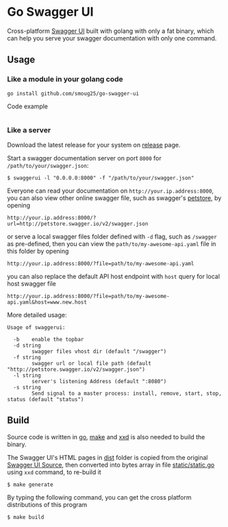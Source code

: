 # Go Swagger UI

Cross-platform [Swagger UI](https://swagger.io/swagger-ui/) built with golang with only
a fat binary, which can help you serve your swagger documentation with only one command.

## Usage

### Like a module in your golang code

```shell
go install github.com/smoug25/go-swagger-ui
```
Code example

```go

```


### Like a server
Download the latest release for your system on [release](https://github.com/haxii/go-swagger-ui/releases) page.

Start a swagger documentation server on port `8000` for `/path/to/your/swagger.json`:

```
$ swaggerui -l "0.0.0.0:8000" -f "/path/to/your/swagger.json"
```

Everyone can read your documentation on `http://your.ip.address:8000`, you can also view other online swagger file, such as swagger's [petstore](http://petstore.swagger.io/),
by opening 

```
http://your.ip.address:8000/?url=http://petstore.swagger.io/v2/swagger.json
```

or serve a local swagger files folder defined with `-d` flag, such as `/swagger` as pre-defined, then you can view the `path/to/my-awesome-api.yaml` file in this folder by opening

```
http://your.ip.address:8000/?file=path/to/my-awesome-api.yaml
```

you can also replace the default API host endpoint with `host` query for local host swagger file

```
http://your.ip.address:8000/?file=path/to/my-awesome-api.yaml&host=www.new.host
``` 

More detailed usage:

```
Usage of swaggerui:

  -b    enable the topbar
  -d string
        swagger files vhost dir (default "/swagger")
  -f string
        swagger url or local file path (default "http://petstore.swagger.io/v2/swagger.json")
  -l string
        server's listening Address (default ":8080")
  -s string
        Send signal to a master process: install, remove, start, stop, status (default "status")
```

## Build

Source code is written in [go](https://golang.org/), [make](https://www.gnu.org/software/make/) and [xxd](https://www.systutorials.com/docs/linux/man/1-xxd/) is also needed to build the binary.

The Swagger UI's HTML pages in [dist](dist) folder is copied from the original [Swagger UI Source](https://github.com/swagger-api/swagger-ui/tree/master/dist), then converted into bytes array in file [static/static.go](static/static.go) using `xxd` command, to re-build it

```
$ make generate
```

By typing the following command, you can get the cross platform distributions of this program


```
$ make build
```
